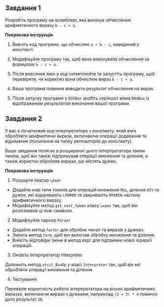 ## Завдання 1

Розробіть програму на асемблері, яка виконує обчислення арифметичного виразу `b - c + a`.

**Покрокова інструкція**

1. Вивчіть код програми, що обчислює `a + b - c`, наведений у конспекті.

2. Модифікуйте програму так, щоб вона виконувала обчислення за формулою `b - c + a`.

3. Після внесення змін у код скомпілюйте та запустіть програму, щоб перевірити, чи коректно вона обчислює вираз `b - c + a`.

4. Ваша програма повинна виводити результат обчислення на екран.

5. Після запуску програми у `DOSBox` зробіть скріншот вікна `DOSBox` із відображеним результатом виконання вашої програми.

## Завдання 2

У вас є початковий код інтерпретатора з конспекту, який вміє обробляти арифметичні вирази, включаючи операції додавання та віднімання (посилання на папку репозиторію до конспекту).

Ваше завдання полягає в розширенні цього інтерпретатора таким чином, щоб він також підтримував операції множення та ділення, а також коректно обробляв вирази, що містять дужки.

**Покрокова інструкція**

1. Розширте лексер `Lexer`

- Додайте нові типи токенів для операцій множення `MUL`, ділення `DIV` та дужок, які відкривають `LPAREN` та закривають `RPAREN` частину арифметичного виразу.
- Модифікуйте метод `get_next_token` класу `Lexer` так, щоб він розпізнавав ці нові символи.

2. Модифікуйте парсер `Parser`

- Додайте метод `factor` для обробки чисел та виразів у дужках.
- Змініть метод `term`, щоб він включав обробку множення та ділення.
- Внесіть відповідні зміни в метод expr для підтримки нової ієрархії операцій.

3. Оновіть Інтерпретатор Interpreter

Доповніть метод `visit_BinOp` у класі `Interpreter` так, щоб він міг обробляти операції множення та ділення.

4. Тестування

Перевірте коректність роботи інтерпретатора на різних арифметичних виразах, включаючи вирази з дужками, наприклад `(2 + 3) * 4` повинно дати результат `20`.
